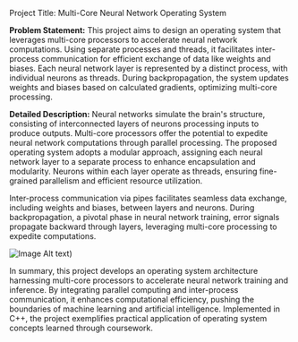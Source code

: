 Project Title: Multi-Core Neural Network Operating System

**Problem Statement:**
This project aims to design an operating system that leverages multi-core processors to accelerate neural network computations. Using separate processes and threads, it facilitates inter-process communication for efficient exchange of data like weights and biases. Each neural network layer is represented by a distinct process, with individual neurons as threads. During backpropagation, the system updates weights and biases based on calculated gradients, optimizing multi-core processing.

**Detailed Description:**
Neural networks simulate the brain's structure, consisting of interconnected layers of neurons processing inputs to produce outputs. Multi-core processors offer the potential to expedite neural network computations through parallel processing. The proposed operating system adopts a modular approach, assigning each neural network layer to a separate process to enhance encapsulation and modularity. Neurons within each layer operate as threads, ensuring fine-grained parallelism and efficient resource utilization.

Inter-process communication via pipes facilitates seamless data exchange, including weights and biases, between layers and neurons. During backpropagation, a pivotal phase in neural network training, error signals propagate backward through layers, leveraging multi-core processing to expedite computations. 

![Image Alt text](images/ICLH_Diagram_Batch_01_03-DeepNeuralNetwork.jpg "Neural Network"))

In summary, this project develops an operating system architecture harnessing multi-core processors to accelerate neural network training and inference. By integrating parallel computing and inter-process communication, it enhances computational efficiency, pushing the boundaries of machine learning and artificial intelligence. Implemented in C++, the project exemplifies practical application of operating system concepts learned through coursework.
